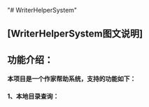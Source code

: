 "# WriterHelperSystem" 
## [WriterHelperSystem图文说明]

## 功能介绍：
#### 本项目是一个作家帮助系统，支持的功能如下：
#### 1、本地目录查询：